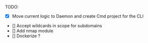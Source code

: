 TODO:
- [x] Move current logic to Daemon and create Cmd project for the CLI
- [] Accept wildcards in scope for subdomains
- [] Add nmap module
- [] Dockerize ?
